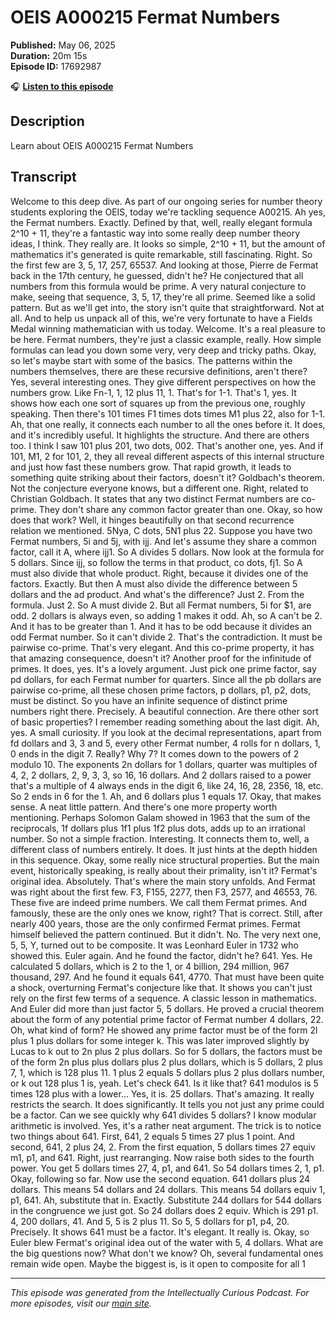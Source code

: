 # OEIS A000215 Fermat Numbers 

**Published:** May 06, 2025  
**Duration:** 20m 15s  
**Episode ID:** 17692987

🎧 **[Listen to this episode](https://intellectuallycurious.buzzsprout.com/2529712/episodes/17692987-oeis-a000215-fermat-numbers-)**

## Description

Learn about OEIS A000215 Fermat Numbers 

## Transcript

Welcome to this deep dive. As part of our ongoing series for number theory students exploring the OEIS, today we're tackling sequence A00215. Ah yes, the Fermat numbers. Exactly. Defined by that, well, really elegant formula 2^10 + 11, they're a fantastic way into some really deep number theory ideas, I think. They really are. It looks so simple, 2^10 + 11, but the amount of mathematics it's generated is quite remarkable, still fascinating. Right. So the first few are 3, 5, 17, 257, 65537. And looking at those, Pierre de Fermat back in the 17th century, he guessed, didn't he? He conjectured that all numbers from this formula would be prime. A very natural conjecture to make, seeing that sequence, 3, 5, 17, they're all prime. Seemed like a solid pattern. But as we'll get into, the story isn't quite that straightforward. Not at all. And to help us unpack all of this, we're very fortunate to have a Fields Medal winning mathematician with us today. Welcome. It's a real pleasure to be here. Fermat numbers, they're just a classic example, really. How simple formulas can lead you down some very, very deep and tricky paths. Okay, so let's maybe start with some of the basics. The patterns within the numbers themselves, there are these recursive definitions, aren't there? Yes, several interesting ones. They give different perspectives on how the numbers grow. Like Fn-1, 1, 12 plus 11, 1. That's for 1-1. That's 1, yes. It shows how each one sort of squares up from the previous one, roughly speaking. Then there's 101 times F1 times dots times M1 plus 22, also for 1-1. Ah, that one really, it connects each number to all the ones before it. It does, and it's incredibly useful. It highlights the structure. And there are others too. I think I saw 101 plus 201, two dots, 002. That's another one, yes. And if 101, M1, 2 for 101, 2, they all reveal different aspects of this internal structure and just how fast these numbers grow. That rapid growth, it leads to something quite striking about their factors, doesn't it? Goldbach's theorem. Not the conjecture everyone knows, but a different one. Right, related to Christian Goldbach. It states that any two distinct Fermat numbers are co-prime. They don't share any common factor greater than one. Okay, so how does that work? Well, it hinges beautifully on that second recurrence relation we mentioned. 5Nya, C dots, 5N1 plus 22. Suppose you have two Fermat numbers, 5i and 5j, with ijj. And let's assume they share a common factor, call it A, where ijj1. So A divides 5 dollars. Now look at the formula for 5 dollars. Since ijj, so follow the terms in that product, co dots, fj1. So A must also divide that whole product. Right, because it divides one of the factors. Exactly. But then A must also divide the difference between 5 dollars and the ad product. And what's the difference? Just 2. From the formula. Just 2. So A must divide 2. But all Fermat numbers, 5i for $1, are odd. 2 dollars is always even, so adding 1 makes it odd. Ah, so A can't be 2. And it has to be greater than 1. And it has to be odd because it divides an odd Fermat number. So it can't divide 2. That's the contradiction. It must be pairwise co-prime. That's very elegant. And this co-prime property, it has that amazing consequence, doesn't it? Another proof for the infinitude of primes. It does, yes. It's a lovely argument. Just pick one prime factor, say pd dollars, for each Fermat number for quarters. Since all the pb dollars are pairwise co-prime, all these chosen prime factors, p dollars, p1, p2, dots, must be distinct. So you have an infinite sequence of distinct prime numbers right there. Precisely. A beautiful connection. Are there other sort of basic properties? I remember reading something about the last digit. Ah, yes. A small curiosity. If you look at the decimal representations, apart from fd dollars and 3, 3 and 5, every other Fermat number, 4 rolls for n dollars, 1, 0 ends in the digit 7. Really? Why 7? It comes down to the powers of 2 modulo 10. The exponents 2n dollars for 1 dollars, quarter was multiples of 4, 2, 2 dollars, 2, 9, 3, 3, so 16, 16 dollars. And 2 dollars raised to a power that's a multiple of 4 always ends in the digit 6, like 24, 16, 28, 2356, 18, etc. So 2 ends in 6 for the 1. Ah, and 6 dollars plus 1 equals 17. Okay, that makes sense. A neat little pattern. And there's one more property worth mentioning. Perhaps Solomon Galam showed in 1963 that the sum of the reciprocals, 1f dollars plus 1f1 plus 1f2 plus dots, adds up to an irrational number. So not a simple fraction. Interesting. It connects them to, well, a different class of numbers entirely. It does. It just hints at the depth hidden in this sequence. Okay, some really nice structural properties. But the main event, historically speaking, is really about their primality, isn't it? Fermat's original idea. Absolutely. That's where the main story unfolds. And Fermat was right about the first few. F3, F155, 2277, then F3, 2577, and 46553, 76. These five are indeed prime numbers. We call them Fermat primes. And famously, these are the only ones we know, right? That is correct. Still, after nearly 400 years, those are the only confirmed Fermat primes. Fermat himself believed the pattern continued. But it didn't. No. The very next one, 5, 5, Y, turned out to be composite. It was Leonhard Euler in 1732 who showed this. Euler again. And he found the factor, didn't he? 641. Yes. He calculated 5 dollars, which is 2 to the 1, or 4 billion, 294 million, 967 thousand, 297. And he found it equals 641, 4770. That must have been quite a shock, overturning Fermat's conjecture like that. It shows you can't just rely on the first few terms of a sequence. A classic lesson in mathematics. And Euler did more than just factor 5, 5 dollars. He proved a crucial theorem about the form of any potential prime factor of Fermat number 4 dollars, 22. Oh, what kind of form? He showed any prime factor must be of the form 2l plus 1 plus dollars for some integer k. This was later improved slightly by Lucas to k out to 2n plus 2 plus dollars. So for 5 dollars, the factors must be of the form 2n plus plus dollars plus 2 plus dollars, which is 5 dollars, 2 plus 7, 1, which is 128 plus 11. 1 plus 2 equals 5 dollars plus 2 plus dollars number, or k out 128 plus 1 is, yeah. Let's check 641. Is it like that? 641 modulos is 5 times 128 plus with a lower... Yes, it is. 25 dollars. That's amazing. It really restricts the search. It does significantly. It tells you not just any prime could be a factor. Can we see quickly why 641 divides 5 dollars? I know modular arithmetic is involved. Yes, it's a rather neat argument. The trick is to notice two things about 641. First, 641, 2 equals 5 times 27 plus 1 point. And second, 641, 2 plus 24, 2. From the first equation, 5 dollars times 27 equiv m1, p1, and 641. Right, just rearranging. Now raise both sides to the fourth power. You get 5 dollars times 27, 4, p1, and 641. So 54 dollars times 2, 1, p1. Okay, following so far. Now use the second equation. 641 dollars plus 24 dollars. This means 54 dollars and 24 dollars. This means 54 dollars equiv 1, p1, 641. Ah, substitute that in. Exactly. Substitute 244 dollars for 544 dollars in the congruence we just got. So 24 dollars does 2 equiv. Which is 291 p1. 4, 200 dollars, 41. And 5, 5 is 2 plus 11. So 5, 5 dollars for p1, p4, 20. Precisely. It shows 641 must be a factor. It's elegant. It really is. Okay, so Euler blew Fermat's original idea out of the water with 5, 4 dollars. What are the big questions now? What don't we know? Oh, several fundamental ones remain wide open. Maybe the biggest is, is it open to composite for all 1

---
*This episode was generated from the Intellectually Curious Podcast. For more episodes, visit our [main site](https://intellectuallycurious.buzzsprout.com).*
